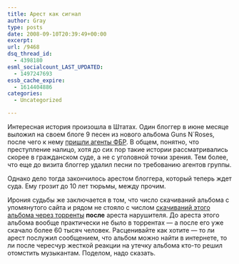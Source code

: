 ```yaml
---
title: Арест как сигнал
author: Gray
type: posts
date: 2008-09-10T20:39:49+00:00
excerpt:
url: /9468
dsq_thread_id:
  - 4398180
esml_socialcount_LAST_UPDATED:
  - 1497247693
essb_cache_expire:
  - 1614404886
categories:
  - Uncategorized

---
```








Интересная история произошла в Штатах. Один блоггер в июне месяце выложил на своем блоге 9 песен из нового альбома Guns N\`Roses, после чего к нему <a href="http://blog.wired.com/music/2008/06/fbi-pays-visit.html" target="_blank">пришли агенты ФБР</a>. В общем, понятно, что преступление налицо, хотя до сих пор такие истории рассматривались скорее в гражданском суде, а не с уголовной точки зрения. Тем более, что еще до визита блоггер удалил песни по требованию агентов группы.

Однако дело тогда закончилось арестом блоггера, который теперь ждет суда. Ему грозит до 10 лет тюрьмы, между прочим.

Ирония судьбы же заключается в том, что число скачиваний альбома с упомянутого сайта и рядом не стояло с числом <a href="http://lefsetz.com/wordpress/index.php/archives/2008/09/05/more-chinese-democracy/" target="_blank">скачиваний этого альбома через торренты</a> **после** ареста нарушителя. До ареста этого альбома вообще практически не было в торрентах &#8212; а после его уже скачало более 60 тысяч человек. Расценивайте как хотите &#8212; то ли арест послужил сообщением, что альбом можно найти в интернете, то ли после чересчур жесткой реакции на утечку альбома кто-то решил отомстить музыкантам. Поделом, надо сказать.